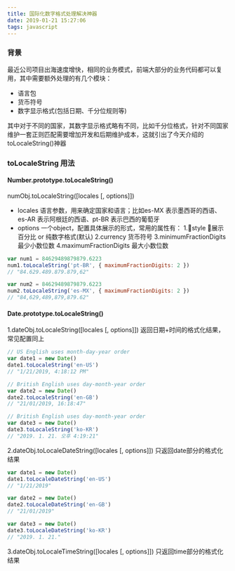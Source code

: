 ```yaml
---
title: 国际化数字格式处理解决神器
date: 2019-01-21 15:27:06
tags: javascript
---
```

### 背景
最近公司项目出海速度增快，相同的业务模式，前端大部分的业务代码都可以复用，其中需要额外处理的有几个模块：
- 语言包
- 货币符号
- 数字显示格式(包括日期、千分位规则等)

其中对于不同的国家，其数字显示格式略有不同，比如千分位格式，针对不同国家维护一套正则匹配需要增加开发和后期维护成本，这就引出了今天介绍的toLocaleString()神器

### toLocaleString 用法
#### Number.prototype.toLocaleString()
numObj.toLocaleString([locales [, options]])
- locales 语言参数，用来确定国家和语言；比如es-MX 表示墨西哥的西语、es-AR 表示阿根廷的西语、pt-BR 表示巴西的葡萄牙
- options 一个object，配置具体展示的形式，常用的属性有：
    1.style 展示百分比 or 纯数字格式(默认)
    2.currency 货币符号
    3.minimumFractionDigits 最少小数位数
    4.maximumFractionDigits 最大小数位数

```js
var num1 = 84629489879879.6223
num1.toLocaleString('pt-BR', { maximumFractionDigits: 2 })
// "84.629.489.879.879,62"

var num2 = 84629489879879.6223
num2.toLocaleString('es-MX', { maximumFractionDigits: 2 })
// "84,629,489,879,879.62"
```
#### Date.prototype.toLocaleString()
1.dateObj.toLocaleString([locales [, options]])
返回日期+时间的格式化结果，常见配置同上
```js
// US English uses month-day-year order
var date1 = new Date()
date1.toLocaleString('en-US')
// "1/21/2019, 4:18:12 PM"

// British English uses day-month-year order
var date2 = new Date()
date2.toLocaleString('en-GB')
// "21/01/2019, 16:18:47"

// British English uses day-month-year order
var date3 = new Date()
date3.toLocaleString('ko-KR')
// "2019. 1. 21. 오후 4:19:21"
```
2.dateObj.toLocaleDateString([locales [, options]])
只返回date部分的格式化结果
```js
var date1 = new Date()
date1.toLocaleDateString('en-US')
// "1/21/2019"

var date2 = new Date()
date2.toLocaleDateString('en-GB')
// "21/01/2019"

var date3 = new Date()
date3.toLocaleDateString('ko-KR')
// "2019. 1. 21."
```

3.dateObj.toLocaleTimeString([locales [, options]])
只返回time部分的格式化结果